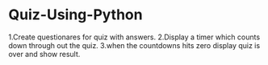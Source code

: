 # Quiz-Using-Python
1.Create questionares for quiz with answers.
2.Display a timer which counts down through out the quiz.
3.when the countdowns hits zero display quiz is over and show result.
